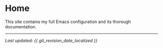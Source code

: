 
# Home

This site contains my full Emacs configuration and its thorough documentation.

---

*Last updated: {{ git_revision_date_localized }}*
